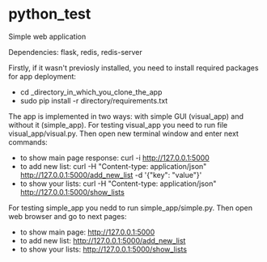 # python_test
Simple web application

Dependencies: flask, redis, redis-server

Firstly, if it wasn't previosly installed, you need to install required packages for app deployment:
  - cd  _directory_in_which_you_clone_the_app
  - sudo pip install -r directory/requirements.txt

The app is implemented in two ways: with simple GUI (visual_app) and without it (simple_app).
For testing visual_app you need to run file visual_app/visual.py. Then open new terminal window and enter next commands:
  - to show main page response:
      curl -i http://127.0.0.1:5000
  - to add new list:
      curl -H "Content-type: application/json" http://127.0.0.1:5000/add_new_list -d '{"key": "value"}'
  - to show your lists:
      curl -H "Content-type: application/json" http://127.0.0.1:5000/show_lists

For testing simple_app you nedd to run simple_app/simple.py. Then open web browser and go to next pages:
  - to show main page:
      http://127.0.0.1:5000
  - to add new list:
      http://127.0.0.1:5000/add_new_list
  - to show your lists:
      http://127.0.0.1:5000/show_lists
